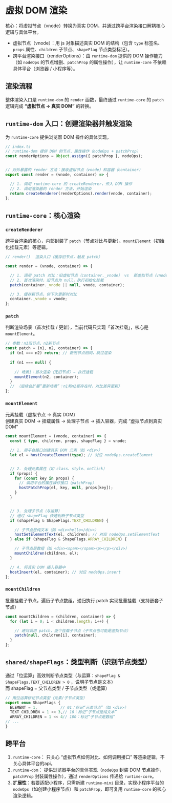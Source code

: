 # 虚拟 DOM 渲染
核心：将虚拟节点（vnode）转换为真实 DOM，并通过跨平台渲染接口解耦核心逻辑与具体平台。

 - 虚拟节点（vnode）：用 js 对象描述真实 DOM 的结构（包含 `type` 标签名、`props` 属性、`children` 子节点、`shapeFlag` 节点类型标记）。
 - 跨平台渲染接口（renderOptions）：由 `runtime-dom` 提供的 DOM 操作能力（如 `nodeOps` 的节点增删、`patchProp` 的属性操作），让 `runtime-core` 不依赖具体平台（浏览器 / 小程序等）。


## 渲染流程
整体渲染入口是 `runtime-dom` 的 `render` 函数，最终通过 `runtime-core` 的 `patch` 逻辑完成 **“虚拟节点 → 真实 DOM”** 的转换。

## `runtime-dom` 入口：创建渲染器并触发渲染
为 `runtime-core` 提供浏览器 DOM 操作的具体实现。
```ts
// index.ts
// runtime-dom 提供 DOM 的节点、属性操作（nodeOps + patchProp）
const renderOptions = Object.assign({ patchProp }, nodeOps);


// 对外暴露的 render 方法：接收虚拟节点（vnode）和容器（container）
export const render = (vnode, container) => {

  // 1. 调用 runtime-core 的 createRenderer，传入 DOM 操作
  // 2. 调用渲染器的 render 方法，开始渲染
  return createRenderer(renderOptions).render(vnode, container);
};
```

## `runtime-core`：核心渲染

### `createRenderer`
跨平台渲染的核心，内部封装了 `patch`（节点对比与更新）、`mountElement`（初始化挂载元素）等逻辑。  

```ts
// render()  渲染入口（缓存旧节点，触发 patch）

const render = (vnode, container) => {

  // 1. 调用 patch 对比：旧虚拟节点（container._vnode） vs  新虚拟节点（vnode）
  // 2. 首次渲染时，旧节点为 null，执行初始化挂载
  patch(container._vnode || null, vnode, container);

  // 3. 缓存新节点，供下次更新时对比
  container._vnode = vnode;
};
```
  
### `patch`
判断渲染场景（首次挂载 / 更新），当前代码只实现「首次挂载」，核心是 `mountElement`。
```ts
// 参数：n1旧节点、n2新节点
const patch = (n1, n2, container) => {
  if (n1 === n2) return; // 新旧节点相同，跳过渲染
  
  if (n1 === null) {
    
    // 场景1：首次渲染（无旧节点）→ 执行挂载
    mountElement(n2, container);
  }
  // （后续会扩展“更新场景”：n1和n2都存在时，对比差异更新）
};
```


### `mountElement`
元素挂载（虚拟节点 -> 真实 DOM）  
创建真实 DOM → 挂载属性 → 处理子节点 → 插入容器，完成 “虚拟节点到真实 DOM” 
```ts
const mountElement = (vnode, container) => {
  const { type, children, props, shapeFlag } = vnode;

  // 1. 用平台接口创建真实 DOM 元素（如 <div>）
  let el = hostCreateElement(type); // 对应 nodeOps.createElement


  // 2. 处理元素属性（如 class、style、onClick）
  if (props) {
    for (const key in props) {
      // 调用平台的属性操作接口（patchProp）
      hostPatchProp(el, key, null, props[key]); 
    }
  }


  // 3. 处理子节点（与运算）
  // 通过 shapeFlag 快速判断子节点类型
  if (shapeFlag & ShapeFlags.TEXT_CHILDREN) {

    // 子节点是纯文本（如 <div>hello</div>）
    hostSetElementText(el, children); // 对应 nodeOps.setElementText
  } else if (shapeFlag & ShapeFlags.ARRAY_CHILDREN) {

    // 子节点是数组（如 <div><span></span><p></p></div>）
    mountChildren(children, el);
  }

  // 4. 将真实 DOM 插入容器中
  hostInsert(el, container); // 对应 nodeOps.insert
};
```


### `mountChildren`
批量挂载子节点，遍历子节点数组，递归执行 patch 实现批量挂载（支持嵌套子节点）
```ts
const mountChildren = (children, container) => {
  for (let i = 0; i < children.length; i++) {

    // 递归调用 patch，逐个挂载子节点（子节点也可能是虚拟节点）
    patch(null, children[i], container);
  }
};
```

## `shared/shapeFlags`：类型判断（识别节点类型）
通过「位运算」高效判断节点类型（与运算：`shapeFlag & ShapeFlags.TEXT_CHILDREN > 0` ，说明子节点是文本）  
而 shapeFlag = 父节点类型 / 子节点类型（或运算）
```ts
// 用位运算标记节点类型（元素/子节点类型）
export enum ShapeFlags {
  ELEMENT = 1,          // 01：标记“元素节点”（如 <div>）
  TEXT_CHILDREN = 1 << 3,// 10：标记“子节点是纯文本”
  ARRAY_CHILDREN = 1 << 4// 100：标记“子节点是数组”
// ...
}
```


## 跨平台
1. `runtime-core`： 只关心 “虚拟节点如何对比、如何调用接口” 等渲染逻辑，不关心具体平台的api。  
2. `runtime-dom`： 提供浏览器平台的具体实现（`nodeOps` 封装 DOM 节点操作，`patchProp` 封装属性操作），通过 `renderOptions` 传递给 `runtime-core`。
3. **扩展性**：若要适配小程序，只需新建 `runtime-mini` 目录，实现小程序平台的 `nodeOps`（如创建小程序节点）和 `patchProp`，即可复用 `runtime-core` 的核心渲染逻辑。